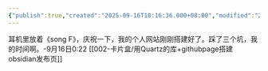 ```yaml
---
{"publish":true,"created":"2025-09-16T10:16:36.000+08:00","modified":"2025-09-16T23:08:20.393+08:00","cssclasses":""}
---
```


耳机里放着《song F》，庆祝一下，我的个人网站刚刚搭建好了。踩了三个坑，我的时间啊。-9月16日0:22
[[002-卡片盒/用Quartz的库+githubpage搭建obsidian发布页]]
